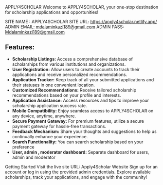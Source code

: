 APPLY4SCHOLAR
Welcome to APPLY4SCHOLAR, your one-stop destination for scholarship applications and opportunities!

SITE NAME : APPLY4SCHOLAR
SITE URL: https://apply4scholar.netlify.app/
ADMIN EMAIL: mdalaminkazi189@gmail.com
ADMIN PASS: Mdalaminkazi189@gmail.com

## Features:

- **Scholarship Listings:** Access a comprehensive database of scholarships from various institutions and organizations.
- **User Registration:** Allow users to create accounts to track their applications and receive personalized recommendations.
- **Application Tracker:** Keep track of all your submitted applications and their statuses in one convenient location.
- **Customized Recommendations:** Receive tailored scholarship recommendations based on your profile and interests.
- **Application Assistance:** Access resources and tips to improve your scholarship application success rate.
- **Mobile Compatibility:** Enjoy seamless access to APPLY4SCHOLAR on any device, anytime, anywhere.
- **Secure Payment Gateway:** For premium features, utilize a secure payment gateway for hassle-free transactions.
- **Feedback Mechanism:** Share your thoughts and suggestions to help us continually enhance your experience.
- **Search Functionality:** You can search scholarship based on your preference
- **User, admin , moderator dashboard:** Separate dashboard for users, admin and moderator

Getting Started
Visit the live site URL: Apply4Scholar Website
Sign up for an account or log in using the provided admin credentials.
Explore available scholarships, track your applications, and engage with the community!
